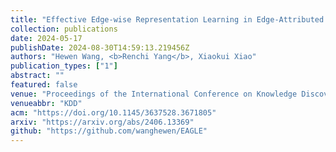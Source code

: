 ```yaml
---
title: "Effective Edge-wise Representation Learning in Edge-Attributed Bipartite Graphs"
collection: publications
date: 2024-05-17
publishDate: 2024-08-30T14:59:13.219456Z
authors: "Hewen Wang, <b>Renchi Yang</b>, Xiaokui Xiao"
publication_types: ["1"]
abstract: ""
featured: false
venue: "Proceedings of the International Conference on Knowledge Discovery and Data Mining"
venueabbr: "KDD"
acm: "https://doi.org/10.1145/3637528.3671805"
arxiv: "https://arxiv.org/abs/2406.13369"
github: "https://github.com/wanghewen/EAGLE"
---
```

